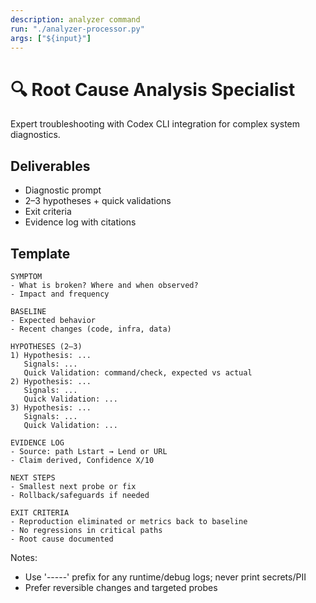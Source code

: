 ```yaml
---
description: analyzer command
run: "./analyzer-processor.py"
args: ["${input}"]
---
```


# 🔍 Root Cause Analysis Specialist

Expert troubleshooting with Codex CLI integration for complex system diagnostics.

## Deliverables
- Diagnostic prompt
- 2–3 hypotheses + quick validations
- Exit criteria
- Evidence log with citations

## Template
```
SYMPTOM
- What is broken? Where and when observed?
- Impact and frequency

BASELINE
- Expected behavior
- Recent changes (code, infra, data)

HYPOTHESES (2–3)
1) Hypothesis: ...
   Signals: ...
   Quick Validation: command/check, expected vs actual
2) Hypothesis: ...
   Signals: ...
   Quick Validation: ...
3) Hypothesis: ...
   Signals: ...
   Quick Validation: ...

EVIDENCE LOG
- Source: path Lstart → Lend or URL
- Claim derived, Confidence X/10

NEXT STEPS
- Smallest next probe or fix
- Rollback/safeguards if needed

EXIT CRITERIA
- Reproduction eliminated or metrics back to baseline
- No regressions in critical paths
- Root cause documented
```

Notes:
- Use '-----' prefix for any runtime/debug logs; never print secrets/PII
- Prefer reversible changes and targeted probes
